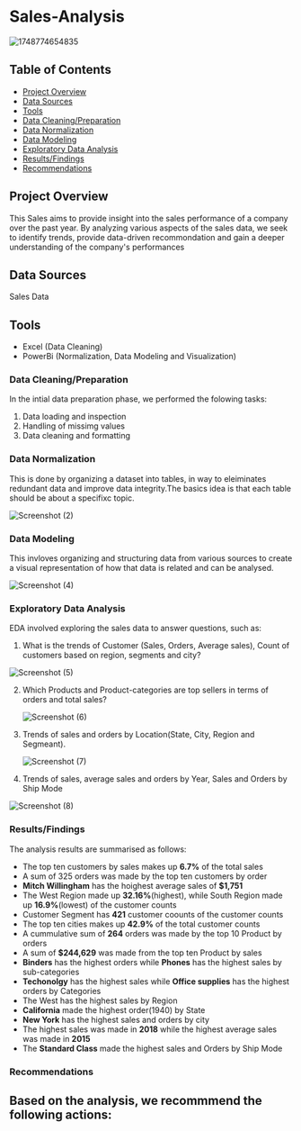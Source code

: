 # Sales-Analysis

![1748774654835](https://github.com/user-attachments/assets/4bc2f808-c6cf-4e44-8626-cec94798848d)

## Table of Contents
- [Project Overview](#project-overview)
- [Data Sources](#data-sources)
- [Tools](#tools)
- [Data Cleaning/Preparation](#data-cleaning-preparation)
- [Data Normalization](#data-normalization)
- [Data Modeling](#data-modeling)
- [Exploratory Data Analysis](#exploratory-data-analysis)
- [Results/Findings](#results-findings)
- [Recommendations](#recommendation)


## Project Overview
This Sales aims to provide insight into the sales performance of a company over the past year. By analyzing various aspects of the sales data, we seek to identify trends, provide data-driven recommondation and gain a deeper understanding of the company's performances

## Data Sources
 Sales Data

 ## Tools
 - Excel (Data Cleaning)
 - PowerBi (Normalization, Data Modeling and Visualization)

### Data Cleaning/Preparation
In the intial data preparation phase, we performed the folowing tasks:
1. Data loading and inspection
2. Handling of missimg values
3. Data cleaning and formatting

### Data Normalization
This is done by organizing a dataset into tables, in way to eleiminates redundant data and improve data integrity.The basics idea is that each table should be about a specifixc topic.

![Screenshot (2)](https://github.com/user-attachments/assets/54ab4465-f8b4-4860-ab24-47c9368bf4fd)


### Data Modeling
This invloves organizing  and structuring data from various sources to create a visual representation of how that data is related and can be analysed.

![Screenshot (4)](https://github.com/user-attachments/assets/6fd4ab59-528e-4b0f-9291-f90919af7baf)


### Exploratory Data Analysis
EDA involved exploring the sales data to answer questions, such as:
1. What is the trends of Customer (Sales, Orders, Average sales), Count of customers based on region, segments and city?

  ![Screenshot (5)](https://github.com/user-attachments/assets/60bf8ada-1f5a-4f5b-b300-f20ddcd2d3d4)

2. Which Products and Product-categories are top sellers in terms of orders and total sales?

   ![Screenshot (6)](https://github.com/user-attachments/assets/f404c5dd-9166-448d-b3c1-bd92ddb84e0d)

3. Trends of sales and orders by Location(State, City, Region and Segmeant).

   ![Screenshot (7)](https://github.com/user-attachments/assets/ff6b345f-b72e-4d61-b65f-4ff0eb3fd4da)

4. Trends of sales, average sales and orders by Year, Sales and Orders by Ship Mode

![Screenshot (8)](https://github.com/user-attachments/assets/3ee29d4a-60f2-4f6d-b85c-c230818174db)

### Results/Findings
The analysis results are summarised as follows:
- The top ten customers by sales makes up **6.7%** of the total sales
- A sum of 325 orders was made by the top ten customers by order
- **Mitch Willingham** has the hoighest average sales of **$1,751**
- The West Region made up **32.16%**(highest), while South Region made up **16.9%**(lowest) of the customer counts
- Customer Segment has **421** customer coounts of the customer counts
- The top ten cities makes up **42.9%** of the total customer counts
- A cummulative sum of **264** orders was made by the top 10 Product by orders
- A sum of **$244,629** was made from the top ten Product by sales
- **Binders** has the highest orders while **Phones** has the highest sales by sub-categories
- **Techonolgy** has the highest sales while **Office supplies** has the highest orders by Categories
- The West has the highest sales by Region
- **California** made the highest order(1940) by State
- **New York** has the highest sales and orders by city
- The highest sales was made in **2018** while the highest average sales was made in **2015**
- The **Standard Class** made the highest sales and Orders by Ship Mode



### Recommendations
 Based on the analysis, we recommmend the following actions:
- 
